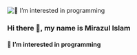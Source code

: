 ![👀 I’m interested in programming](https://scontent.fdac80-1.fna.fbcdn.net/v/t39.30808-6/280533445_101423069249435_3463785417294375245_n.jpg?_nc_cat=105&ccb=1-6&_nc_sid=e3f864&_nc_ohc=8OdVsb1KtoEAX-pWdH9&_nc_oc=AQkV6eZXrvMZKjEEgEx9K3uPYQW7uz4krmnk5cgoeDErGPL8rsbG2ChKyD11v-Z-5Tk&tn=EwRANCZQ_PONGp3q&_nc_ht=scontent.fdac80-1.fna&oh=00_AT8w_xl4P2SGNUc2xSNJcRymGW_25pNPBOfxOjzBhRVGYQ&oe=62875532)
### Hi there 👋, my name is Mirazul Islam
#### 👀 I’m interested in programming
